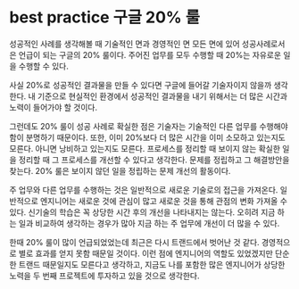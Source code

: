 # best practice 구글 20% 룰

<!--
description = 정리자료
tag = think, rule, best practice, google
-->

성공적인 사례를 생각해볼 때 기술적인 면과 경영적인 면 모든 면에 있어 성공사례로서 은 언급이 되는 구글의 20% 룰이다.
주어진 업무를 모두 수행할 때 20%는 자유로운 일을 수행할 수 있다.

사실 20%로 성공적인 결과물을 만들 수 있다면 구글에 들어갈 기술자이지 않을까 생각한다. 내 기준으로 현실적인 환경에서 성공적인 결과물을 내기 위해서는 더 많은 시간과 노력이 들어가야 할 것이다.

그런데도 20% 룰이 성공 사례로 확실한 점은 기술자는 기술적인 다른 업무를 수행해야 함이 분명하기 때문이다. 또한, 이미 20%보다 더 많은 시간을 이미 소모하고 있는지도 모른다. 아니면 낭비하고 있는지도 모른다. 프로세스를 정리할 때 보이지 않는 확실한 일을 정리할 때 그 프로세스를 개선할 수 있다고 생각한다. 문제를 정립하고 그 해결방안을 찾는다. 20% 룰은 보이지 않던 일을 정립하는 문제 개선의 활동이다.

주 업무와 다른 업무를 수행하는 것은 일반적으로 새로운 기술로의 접근을 가져온다. 일반적으로 엔지니어는 새로운 것에 관심이 많고 새로운 것을 통해 관점의 변화 가져올 수 있다. 신기술의 학습은 꼭 상당한 시간 후의 개선을 나타내지는 않는다. 오히려 지금 하는 일과 비교하여 생각하는 경우가 많아 지금 하는 주 업무에 개선이 더 많을 수 있다.

한때 20% 룰이 많이 언급되었었는데 최근은 다시 트랜드에서 벗어난 것 같다. 경영적으로 별로 효과를 얻지 못함 때문일 것이다. 이런 점에 엔지니어의 역할도 있었겠지만 단순한 트랜드 때문일지도 모른다고 생각하고, 지금도 나를 포함한 많은 엔지니어가 상당한 노력을 두 번째 프로젝트에 투자하고 있을 것으로 생각한다.

